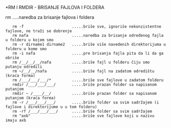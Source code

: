 *RM I RMDIR - BRISANJE FAJLOVA I FOLDERA

rm                          .....naredba za brisanje fajlova i foldera

       rm -f                     .....briše sve, ignoriše nekonzistentne fajlove, ne traži se dobrenje 
       rm nafa                   .....naredba za brisanje određenog fajla u folderu u kojem smo
       rm -r dirname1 dirname2   .....briše više navedenih direktorijuma u folderu u kome smo
       rm -i nafa                .....pre brisanja fajla pita da li da ga obriše
       rm /__/__/__/nafa         .....briše fajl u folderu čiju smo putanju odredili
       rm ~/__/__/nafa           .....briše fajl na zadatom odredištu (kraća forma)
       rm /___/___/___/*         .....briše sve fajlove u zadatom folderu
       rmdir /___/___/___/       .....briše prazan folder sa napisanom putanjom
       rmdir ~ /____/__/         .....briše prazan folder sa napisanom putanjom (kraća forma)
       rm -r /___/___/___/       .....briše folder sa svim sadržajem (i fajlove i direktorijume u u tom folderu)
       rm -rf /___/___/___/      .....briše folder sa svim sadržajem
       rm "axb"                  .....briše sve fajlove koji u nazivu imaju axb
       